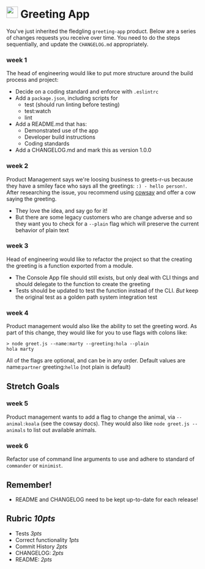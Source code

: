 <img src="https://cloud.githubusercontent.com/assets/478864/22186847/68223ce6-e0b1-11e6-8a62-0e3edc96725e.png" width=30> Greeting App
===

You've just inherited the fledgling `greeting-app` product. 
Below are a series of changes requests you receive over time.
You need to do the steps sequentially, and update the `CHANGELOG.md`
appropriately.

### week 1

The head of engineering would like to put more structure 
around the build process and project:
* Decide on a coding standard and enforce with `.eslintrc`
* Add a `package.json`, including scripts for
    * test (should run linting before testing)
    * test:watch
    * lint
* Add a README.md that has:
  * Demonstrated use of the app
  * Developer build instructions 
  * Coding standards
* Add a CHANGELOG.md and mark this as version 1.0.0

### week 2

Product Management says we're loosing business to greets-r-us because 
they have a smiley face who says all the greetings: `:) - hello person!`.
After researching the issue, you recommend using [cowsay](https://www.npmjs.com/package/cowsay)
and offer a cow saying the greeting. 
* They love the idea, and say go for it!
* But there are some legacy customers who are change adverse and so they want you 
to check for a `--plain` flag which will preserve the current behavior
of plain text

### week 3

Head of engineering would like to refactor the project so that 
the creating the greeting is a function exported from a module.
  * The Console App file should still exists, but only deal with CLI things and should
  delegate to the function to create the greeting
  * Tests should be updated to test the function instead of the CLI. 
  *But* keep the original test as a golden path system integration test

### week 4

Product management would also like the ability to set the greeting word. As part of this 
change, they would like for you to use flags with colons like:
```
> node greet.js --name:marty --greeting:hola --plain
hola marty
```

All of the flags are optional, and can be in any order. 
Default values are name:`partner` greeting:`hello` (not plain is default)

## Stretch Goals

### week 5

Product management wants to add a flag to change the animal, via `--animal:koala` (see the cowsay docs).
They would also like `node greet.js --animals` to list out available animals.

### week 6

Refactor use of command line arguments to use and adhere to standard of `commander` or `minimist`.

## Remember!

* README and CHANGELOG need to be kept up-to-date for each release!

## Rubric *10pts*

* Tests *3pts*
* Correct functionality *1pts*
* Commit History *2pts*
* CHANGELOG: *2pts*
* README: *2pts*


